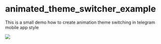 # animated_theme_switcher_example

This is a small demo how to create animation theme switching in telegram mobile app style

![](https://i.stack.imgur.com/wEIDW.gif)